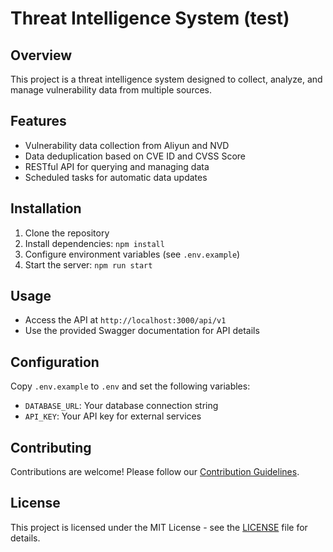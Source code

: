 # Threat Intelligence System (test)

## Overview
This project is a threat intelligence system designed to collect, analyze, and manage vulnerability data from multiple sources.

## Features
- Vulnerability data collection from Aliyun and NVD
- Data deduplication based on CVE ID and CVSS Score
- RESTful API for querying and managing data
- Scheduled tasks for automatic data updates

## Installation
1. Clone the repository
2. Install dependencies: `npm install`
3. Configure environment variables (see `.env.example`)
4. Start the server: `npm run start`

## Usage
- Access the API at `http://localhost:3000/api/v1`
- Use the provided Swagger documentation for API details

## Configuration
Copy `.env.example` to `.env` and set the following variables:
- `DATABASE_URL`: Your database connection string
- `API_KEY`: Your API key for external services

## Contributing
Contributions are welcome! Please follow our [Contribution Guidelines](CONTRIBUTING.md).

## License
This project is licensed under the MIT License - see the [LICENSE](LICENSE) file for details.
